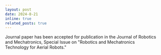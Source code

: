 ```yaml
---
layout: post
date: 2024-8-21
inline: true
related_posts: true
---
```


Journal paper has been accepted for publication in the Journal of Robotics and Mechatronics, Special Issue on "Robotics and Mechatronics Technology for Aerial Robots."